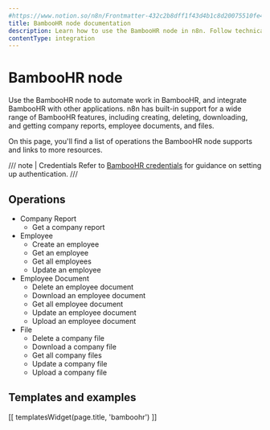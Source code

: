 ```yaml
---
#https://www.notion.so/n8n/Frontmatter-432c2b8dff1f43d4b1c8d20075510fe4
title: BambooHR node documentation
description: Learn how to use the BambooHR node in n8n. Follow technical documentation to integrate BambooHR node into your workflows.
contentType: integration
---
```


# BambooHR node

Use the BambooHR node to automate work in BambooHR, and integrate BambooHR with other applications. n8n has built-in support for a wide range of BambooHR features, including creating, deleting, downloading, and getting company reports, employee documents, and files.

On this page, you'll find a list of operations the BambooHR node supports and links to more resources.

/// note | Credentials
Refer to [BambooHR credentials](/integrations/builtin/credentials/bamboohr/) for guidance on setting up authentication. 
///

## Operations

* Company Report
    * Get a company report
* Employee
    * Create an employee
    * Get an employee
    * Get all employees
    * Update an employee
* Employee Document
    * Delete an employee document
    * Download an employee document
    * Get all employee document
    * Update an employee document
    * Upload an employee document
* File
    * Delete a company file
    * Download a company file
    * Get all company files
    * Update a company file
    * Upload a company file

## Templates and examples

<!-- see https://www.notion.so/n8n/Pull-in-templates-for-the-integrations-pages-37c716837b804d30a33b47475f6e3780 -->
[[ templatesWidget(page.title, 'bamboohr') ]]
